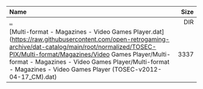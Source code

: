 |Name|Size|
|:---|---:|
|[..](../index.html)|DIR|
|[Multi-format - Magazines - Video Games Player.dat](https://raw.githubusercontent.com/open-retrogaming-archive/dat-catalog/main/root/normalized/TOSEC-PIX/Multi-format/Magazines/Video Games Player/Multi-format - Magazines - Video Games Player/Multi-format - Magazines - Video Games Player (TOSEC-v2012-04-17_CM).dat)|3337|
